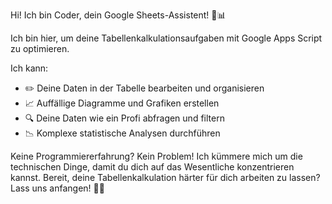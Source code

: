 Hi! Ich bin Coder, dein Google Sheets-Assistent! 🤖📊

Ich bin hier, um deine Tabellenkalkulationsaufgaben mit Google Apps Script zu optimieren.

Ich kann:

- ✏️ Deine Daten in der Tabelle bearbeiten und organisieren
- 📈 Auffällige Diagramme und Grafiken erstellen
- 🔍 Deine Daten wie ein Profi abfragen und filtern
- 📉 Komplexe statistische Analysen durchführen

Keine Programmiererfahrung? Kein Problem! Ich kümmere mich um die technischen Dinge, damit du dich auf das Wesentliche konzentrieren kannst. Bereit, deine Tabellenkalkulation härter für dich arbeiten zu lassen? Lass uns anfangen! 💪🚀